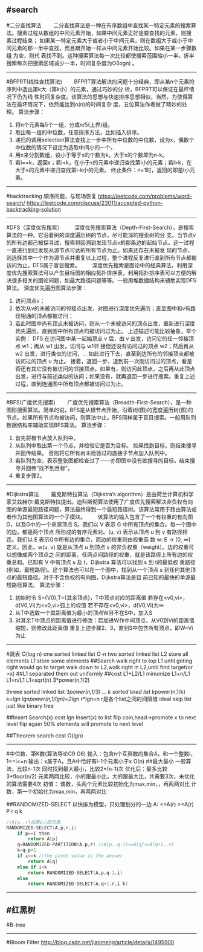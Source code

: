 #search
---
#二分查找算法
　　二分查找算法是一种在有序数组中查找某一特定元素的搜索算法。搜素过程从数组的中间元素开始，如果中间元素正好是要查找的元素，则搜 素过程结束； 如果某一特定元素大于或者小于中间元素，则在数组大于或小于中间元素的那一半中查找，而且跟开始一样从中间元素开始比较。如果在某一步骤数组 为空，则代 表找不到。这种搜索算法每一次比较都使搜索范围缩小一半。折半搜索每次把搜索区域减少一半，时间复杂度为Ο(logn) 。

---
#BFPRT(线性查找算法)
　　BFPRT算法解决的问题十分经典，即从某n个元素的序列中选出第k大（第k小）的元素，通过巧妙的分 析，BFPRT可以保证在最坏情况下仍为线 性时间复杂度。该算法的思想与快速排序思想相似，当然，为使得算法在最坏情况下，依然能达到o(n)的时间复杂 度，五位算法作者做了精妙的处理。
算法步骤：
1. 将n个元素每5个一组，分成n/5(上界)组。
2. 取出每一组的中位数，任意排序方法，比如插入排序。
3. 递归的调用selection算法查找上一步中所有中位数的中位数，设为x，偶数个中位数的情况下设定为选取中间小的一个。
4. 用x来分割数组，设小于等于x的个数为k，大于x的个数即为n-k。
5. 若i==k，返回x；若i<k，在小于x的元素中递归查找第i小的元素；若i>k，在大于x的元素中递归查找第i-k小的元素。
终止条件：n=1时，返回的即是i小元素。


---
#backtracking
顺序问题，与现场恢复
https://leetcode.com/problems/word-search/
https://leetcode.com/discuss/23011/accepted-python-backtracking-solution


---
#DFS（深度优先搜索）
　　深度优先搜索算法（Depth-First-Search），是搜索算法的一种。它沿着树的深度遍历树的节点，尽可能深的搜索树的分 支。当节点v 的所有边都己被探寻过，搜索将回溯到发现节点v的那条边的起始节点。这一过程一直进行到已发现从源节点可达的所有节点为止。如果还存在未被发 现的节点， 则选择其中一个作为源节点并重复以上过程，整个进程反复进行直到所有节点都被访问为止。DFS属于盲目搜索。
　　深度优先搜索是图论中的经典算法，利用深度优先搜索算法可以产生目标图的相应拓扑排序表，利用拓扑排序表可以方便的解决很多相关的图论问题，如最大路径问题等等。一般用堆数据结构来辅助实现DFS算法。
深度优先遍历图算法步骤：
1. 访问顶点v；
2. 依次从v的未被访问的邻接点出发，对图进行深度优先遍历；直至图中和v有路径相通的顶点都被访问；
3. 若此时图中尚有顶点未被访问，则从一个未被访问的顶点出发，重新进行深度优先遍历，直到图中所有顶点均被访问过为止。
上述描述可能比较抽象，举个实例：
DFS 在访问图中某一起始顶点 v 后，由 v 出发，访问它的任一邻接顶点 w1；再从 w1 出发，访问与 w1邻 接但还没有访问过的顶点 w2；然后再从 w2 出发，进行类似的访问，… 如此进行下去，直至到达所有的邻接顶点都被访问过的顶点 u 为止。
接着，退回一步，退到前一次刚访问过的顶点，看是否还有其它没有被访问的邻接顶点。如果有，则访问此顶点，之后再从此顶点出发，进行与前述类似的访问；如果没有，就再退回一步进行搜索。重复上述过程，直到连通图中所有顶点都被访问过为止。

---
#BFS(广度优先搜索)
　　广度优先搜索算法（Breadth-First-Search），是一种图形搜索算法。简单的说，BFS是从根节点开始，沿着树(图)的宽度遍历树(图)的节点。如果所有节点均被访问，则算法中止。BFS同样属于盲目搜索。一般用队列数据结构来辅助实现BFS算法。
算法步骤：
1. 首先将根节点放入队列中。
2. 从队列中取出第一个节点，并检验它是否为目标。
如果找到目标，则结束搜寻并回传结果。
否则将它所有尚未检验过的直接子节点加入队列中。
3. 若队列为空，表示整张图都检查过了——亦即图中没有欲搜寻的目标。结束搜寻并回传“找不到目标”。
4. 重复步骤2。

---
#Dijkstra算法
　　戴克斯特拉算法（Dijkstra’s algorithm）是由荷兰计算机科学家艾兹赫尔·戴克斯特拉提出。迪科斯彻算法使用了广度优先搜索解决非负权有向图的单源最短路径问题，算法最终得到一个最短路径树。该算法常用于路由算法或者作为其他图算法的一个子模块。
　　该算法的输入包含了一个有权重的有向图 G，以及G中的一个来源顶点 S。我们以 V 表示 G 中所有顶点的集合。每一个图中的边，都是两个顶点 所形成的有序元素对。(u, v) 表示从顶点 u 到 v 有路径相连。我们以 E 表示G中所有边的集合，而边的权重则由权重函 数 w: E → [0, ∞] 定义。因此，w(u, v) 就是从顶点 u 到顶点 v 的非负权重（weight）。边的权重可以想像成两个顶点之 间的距离。任两点间路径的权重，就是该路径上所有边的权重总和。已知有 V 中有顶点 s 及 t，Dijkstra 算法可以找到 s 到 t的最低权 重路径(例如，最短路径)。这个算法也可以在一个图中，找到从一个顶点 s 到任何其他顶点的最短路径。对于不含负权的有向图，Dijkstra算法是目 前已知的最快的单源最短路径算法。
算法步骤：
1. 初始时令 S={V0},T={其余顶点}，T中顶点对应的距离值
若存在<v0,vi>，d(V0,Vi)为<v0,vi>弧上的权值
若不存在<v0,vi>，d(V0,Vi)为∞
2. 从T中选取一个其距离值为最小的顶点W且不在S中，加入S
3. 对其余T中顶点的距离值进行修改：若加进W作中间顶点，从V0到Vi的距离值缩短，则修改此距离值
重复上述步骤2、3，直到S中包含所有顶点，即W=Vi为止

---
#跳表
O(log n)
one sorted linked list O-n
two sorted linked list
L2 store all elements
L1 store some elements
##Search
walk right to top L1 until goting right would go to target
walk down to L2,walk right in L2,until find target(or >x)
##L1
separated them out uniformly
##cost
L1+L2/L1
minumize
L1+n/L1
L1=n/L1
L1=sqrt(n)
3*power(n,1/2)

threee sorted linked list
3*power(n,1/3)
...
k sorted lined list
k*power(n,1/k)
k=lgn
lgn*power(n,1/lgn)=2*lgn
r*lgn=n
r是各个list之间的间隔值
ideal skip list just like binary tree

##Insert
Search(x) cost lgn
Insert(x) to list
filp coin,head->promote x to next level
flip again
50% elements will promote to next level

##Theorem
search cost O(lgn)

---
#中位数、第K数(算法导论C9 G6)
输入：包含n个互异数的集合A，和一个整数i，1<=i<=n
输出：x属于A，且A中恰好有i-1个元素小于x
O(n)
##最大最小
一般算法，比较n-1次
同时找到最大最小，比较2*(n-1)次
优化后：最多比较3*floor(n/2)
元素两两比较，小的跟最小比，大的跟最大比，共需要3次，未优化的算法需要4次
初值：
    偶数，头两个元素比较初始化为max,min，，再两两对比
    计数，第一个初始化为max,min，再两两对比

##RANDOMIZED-SELECT
以快排为模型，只处理划分的一边
A:
<=A(r)   >=A(r)
 P     r   q
    k
```c
//A[p..r]找第i小的元素
RANDOMIZED-SELECT(A,p,r,i)
    if p==i then
        return A[p]
    q=RANDOMIZED-PARTITION(A,p,r) //A[p..q-1]<=A[q]<=A[q+1..r]
    k=q-p+1
    if i==k //the pivot value is the answer
        return A[q]
    else if i<k
        return RANDOMIZED-SELECT(A,p,q-1,i)
    else
        return RANDOMIZED-SELECT(A,q+1,r,i-k)
```

---
#红黑树
---
#B-tree



---
#Bloom Filter
http://blog.csdn.net/jiaomeng/article/details/1495500







